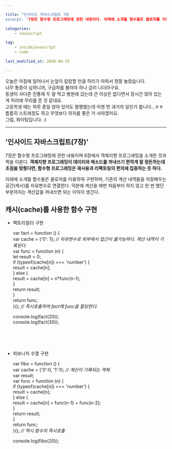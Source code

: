 ```yaml
---

title: "인사이드 자바스크립트 7장
excerpt: "7장은 함수형 프로그래밍에 관한 내용이다. 아래에 소개될 함수들은 클로저를 이용하여 구현하며, 기존의 계산 내역들을 저장해두는 공간(캐시)를 자유변수로 연결한다. 덕분에 계산을 매번 처음부터 하지 않고 한 번 했던 부분까지는 계산값을 꺼내쓰면 되는 이익이 생긴다."

categories: 
    - Javascript

tag:
    - insidejavascript
    - code

last_modified_at: 2020-04-15

---
```


 오늘은 아침에 일어나서 눈앞이 캄캄할 만큼 허리가 아파서 정말 놀랐습니다.  
 너무 통증이 심하니까, 구급차를 불러야 하나 겁이 나더라구요.  
 동생이 사다준 진통제 두 알 먹고 병원에 갔는데 큰 이상은 없다면서 장시간 앉아 있는 게 허리에 무리를 준 것 같대요.  
 고등학생 때는 하루 종일 앉아 있어도 멀쩡했는데 이젠 먼 과거의 일인가 봅니다...ㅎㅎ  
 틈틈히 스트레칭도 하고 무엇보다 의자를 좋은 거 사야겠어요.   
 그럼, 화이팅입니다. :)  




* * *



## '인사이드 자바스크립트(7장)'

7장은 함수형 프로그래밍에 관한 내용이며 6장에서 객체지향 프로그래밍을 소개한 것과 짝을 이룬다. **객체지향 프로그래밍이 데이터와 메소드를 꺼내쓰기 편하게 잘 정돈하는데 초점을 맞췄다면, 함수형 프로그래밍은 재사용과 리펙토링의 편의에 집중하는 듯 하다.** 

아래에 소개될 함수들은 클로저를 이용하여 구현하며, 기존의 계산 내역들을 저장해두는 공간(캐시)를 자유변수로 연결한다. 덕분에 계산을 매번 처음부터 하지 않고 한 번 했던 부분까지는 계산값을 꺼내쓰면 되는 이익이 생긴다.



## 캐시(cache)를 사용한 함수 구현



* 팩토리얼(!) 구현

    var fact = function () {  
        var cache = {'0': 1};  *// 자유변수로 외부에서 접근이 불가능하다. 계산 내역이 기록된다.*   
        var func = function (n) {  
            let result = 0;  
            if (typeof(cache[n]) === 'number') {  
                result = cache[n];  
            } else {  
                result = cache[n] = n*func(n-1);  
            }  
            return result;  
        }  
        return func;  
    }();  *// 즉시호출하여 fact에 func을 할당한다.*

    console.log(fact(20));  
    console.log(fact(30));  

<br/>
<br/>
<br/>




* 피보나치 수열 구현

    var fibo = function () {  
        var cache = {'0':0, '1':1};  *// 계산이 기록되는 객체*  
        var result;  
        var func = function (n) {  
            if (typeof(cache[n]) === 'number') {  
                result = cache[n];  
            } else {  
                result = cache[n] = func(n-1) + func(n-2);     
            }  
            return result;  
        }  
        return func;  
    }();  *// 역시 함수의 즉시호출*  

    console.log(fibo(20));






